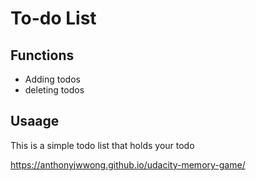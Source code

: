 # To-do List

## Functions
* Adding todos
* deleting todos

## Usaage
This is a simple todo list that holds your todo 

https://anthonyjwwong.github.io/udacity-memory-game/ 
